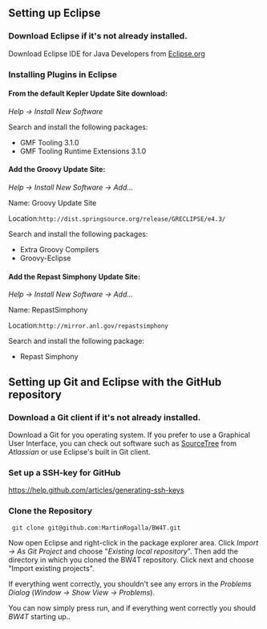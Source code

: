 ## Setting up Eclipse
### Download Eclipse if it's not already installed.
Download Eclipse IDE for Java Developers from [Eclipse.org](https://www.eclipse.org/downloads/)

### Installing Plugins in Eclipse
#### From the default **Kepler Update Site** download:
*Help -> Install New Software*

Search and install the following packages:

 - GMF Tooling 3.1.0
 - GMF Tooling Runtime Extensions 3.1.0

#### Add the **Groovy Update Site**:
*Help -> Install New Software -> Add...* 

Name: Groovy Update Site

Location:`http://dist.springsource.org/release/GRECLIPSE/e4.3/`

Search and install the following packages:

- Extra Groovy Compilers
- Groovy-Eclipse

#### Add the **Repast Simphony Update Site**:
*Help -> Install New Software -> Add...* 

Name: RepastSimphony

Location:`http://mirror.anl.gov/repastsimphony`

Search and install the following package:

- Repast Simphony 

## Setting up Git and Eclipse with the GitHub repository

### Download a Git client if it's not already installed.
Download a Git for you operating system. If you prefer to use a Graphical User Interface, you can check out software such as [SourceTree](http://www.sourcetreeapp.com/) from *Atlassian* or use Eclipse's built in Git client.

### Set up a SSH-key for GitHub
https://help.github.com/articles/generating-ssh-keys

### Clone the Repository

     git clone git@github.com:MartinRogalla/BW4T.git

Now open Eclipse and right-click in the package explorer area. Click *Import -> As Git Project* and choose "*Existing local repository*". Then add the directory in which you cloned the BW4T repository. Click next and choose "Import existing projects".

If everything went correctly, you shouldn't see any errors in the *Problems Dialog* (*Window -> Show View -> Problems*).

You can now simply press run, and if everything went correctly you should *BW4T* starting up..
